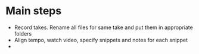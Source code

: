 # Main steps
* Record takes. Rename all files for same take and put them in appropriate folders
* Align tempo, watch video, specify snippets and notes for each snippet
* 
